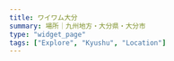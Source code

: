 ```yaml
---
title: ワイワム大分
summary: 場所｜九州地方・大分県・大分市
type: "widget_page"
tags: ["Explore", "Kyushu", "Location"]
---
```

